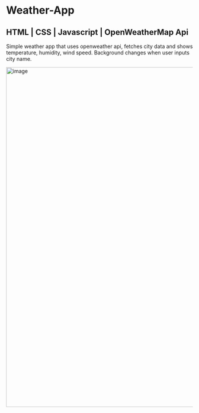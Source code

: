 # Weather-App
## HTML | CSS | Javascript | OpenWeatherMap Api

Simple weather app that uses openweather api, fetches city data and shows temperature, humidity, wind speed.
Background changes when user inputs city name.

<img width="919" alt="image" src="https://user-images.githubusercontent.com/121826703/236721228-38dcd247-d374-44ec-80af-93c5310b290e.png">
